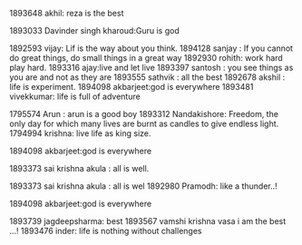1893648 akhil: reza is the best

1893033 Davinder singh kharoud:Guru is god

1892593 vijay: Lif is the way about you think.
1894128 sanjay : If you cannot do great things, do small things in a great way
1892930 rohith: work hard play hard.
1893316 ajay:live and let live
1893397 santosh  : you see things as you are and not as they are
1893555 sathvik : all the best
1892678 akshil : life is experiment.
1894098 akbarjeet:god is everywhere
1893481 vivekkumar: life is full of adventure

1795574 Arun : arun is a good boy 
1893312 Nandakishore: Freedom, the only day for which many lives are burnt as candles to give endless light.
1794994 krishna: live life as king size.





1894098 akbarjeet:god is everywhere

1893373 sai krishna akula : all is well.

1893373 sai krishna akula : all is wel
1892980 Pramodh: like a thunder..!



1894098 akbarjeet:god is everywhere


1893739 jagdeepsharma: best
1893567 vamshi krishna vasa  i am the best ...!
1893476 inder: life is nothing without challenges 
